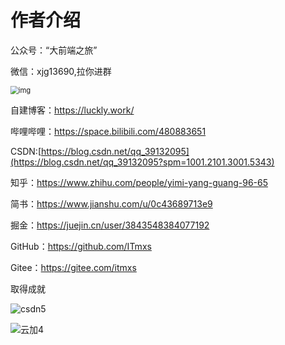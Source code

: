 # 作者介绍

公众号：“大前端之旅”



微信：xjg13690,拉你进群

<img src="https://luckly007.oss-cn-beijing.aliyuncs.com/image/image-20210507081032836.png" alt="img" style="zoom: 80%;" />

自建博客：https://luckly.work/

哔哩哔哩：https://space.bilibili.com/480883651

CSDN:[https://blog.csdn.net/qq_39132095](https://blog.csdn.net/qq_39132095?spm=1001.2101.3001.5343)

知乎：https://www.zhihu.com/people/yimi-yang-guang-96-65

简书：https://www.jianshu.com/u/0c43689713e9

掘金：https://juejin.cn/user/3843548384077192

GitHub：https://github.com/ITmxs

Gitee：https://gitee.com/itmxs

取得成就





![csdn5](https://luckly007.oss-cn-beijing.aliyuncs.com/image/csdn5.png)

![云加4](https://luckly007.oss-cn-beijing.aliyuncs.com/image/%E4%BA%91%E5%8A%A04.png)